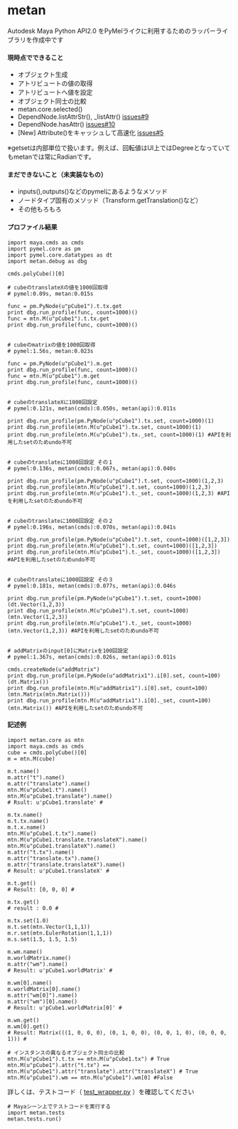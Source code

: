 # metan

Autodesk Maya Python API2.0 をPyMelライクに利用するためのラッパーライブラリを作成中です

#### 現時点でできること

  * オブジェクト生成
  * アトリビュートの値の取得
  * アトリビュートへ値を設定
  * オブジェクト同士の比較 
  * metan.core.selected()
  * DependNode.listAttrStr(), _listAttr() [issues#9](https://github.com/utatsuya/metan/issues/9)
  * DependNode.hasAttr() [issues#10](https://github.com/utatsuya/metan/issues/10)
  * [New] Attribute()をキャッシュして高速化 [issues#5](https://github.com/utatsuya/metan/issues/5)

※getsetは内部単位で扱います。例えば、回転値はUI上ではDegreeとなっていてもmetanでは常にRadianです。
  
#### まだできないこと（未実装なもの）

  * inputs(),outputs()などのpymelにあるようなメソッド
  * ノードタイプ固有のメソッド（Transform.getTranslation()など）
  * その他もろもろ
 
#### プロファイル結果

  ```
  import maya.cmds as cmds
  import pymel.core as pm
  import pymel.core.datatypes as dt
  import metan.debug as dbg
  
  cmds.polyCube()[0]
  
  # cubeのtranslateXの値を1000回取得
  # pymel:0.09s, metan:0.015s
  
  func = pm.PyNode(u"pCube1").t.tx.get
  print dbg.run_profile(func, count=1000)()
  func = mtn.M(u"pCube1").t.tx.get
  print dbg.run_profile(func, count=1000)()
  
  
  # cubeのmatrixの値を1000回取得
  # pymel:1.56s, metan:0.023s
  
  func = pm.PyNode(u"pCube1").m.get
  print dbg.run_profile(func, count=1000)()
  func = mtn.M(u"pCube1").m.get
  print dbg.run_profile(func, count=1000)()


  # cubeのtranslateXに1000回設定
  # pymel:0.121s, metan(cmds):0.050s, metan(api):0.011s

  print dbg.run_profile(pm.PyNode(u"pCube1").tx.set, count=1000)(1)
  print dbg.run_profile(mtn.M(u"pCube1").tx.set, count=1000)(1)
  print dbg.run_profile(mtn.M(u"pCube1").tx._set, count=1000)(1) #APIを利用したsetのためundo不可


  # cubeのtranslateに1000回設定 その１
  # pymel:0.136s, metan(cmds):0.067s, metan(api):0.040s

  print dbg.run_profile(pm.PyNode(u"pCube1").t.set, count=1000)(1,2,3)
  print dbg.run_profile(mtn.M(u"pCube1").t.set, count=1000)(1,2,3)
  print dbg.run_profile(mtn.M(u"pCube1").t._set, count=1000)(1,2,3) #APIを利用したsetのためundo不可


  # cubeのtranslateに1000回設定 その２
  # pymel:0.196s, metan(cmds):0.070s, metan(api):0.041s

  print dbg.run_profile(pm.PyNode(u"pCube1").t.set, count=1000)([1,2,3])
  print dbg.run_profile(mtn.M(u"pCube1").t.set, count=1000)([1,2,3])
  print dbg.run_profile(mtn.M(u"pCube1").t._set, count=1000)([1,2,3]) #APIを利用したsetのためundo不可


  # cubeのtranslateに1000回設定 その３
  # pymel:0.181s, metan(cmds):0.077s, metan(api):0.046s

  print dbg.run_profile(pm.PyNode(u"pCube1").t.set, count=1000)(dt.Vector(1,2,3))
  print dbg.run_profile(mtn.M(u"pCube1").t.set, count=1000)(mtn.Vector(1,2,3))
  print dbg.run_profile(mtn.M(u"pCube1").t._set, count=1000)(mtn.Vector(1,2,3)) #APIを利用したsetのためundo不可


  # addMatrixのinput[0]にMatrixを100回設定
  # pymel:1.367s, metan(cmds):0.026s, metan(api):0.011s

  cmds.createNode(u"addMatrix")
  print dbg.run_profile(pm.PyNode(u"addMatrix1").i[0].set, count=100)(dt.Matrix())
  print dbg.run_profile(mtn.M(u"addMatrix1").i[0].set, count=100)(mtn.Matrix(mtn.Matrix()))
  print dbg.run_profile(mtn.M(u"addMatrix1").i[0]._set, count=100)(mtn.Matrix()) #APIを利用したsetのためundo不可
  ```
  
#### 記述例
  ```
  import metan.core as mtn
  import maya.cmds as cmds
  cube = cmds.polyCube()[0]
  m = mtn.M(cube)
  
  m.t.name()
  m.attr("t").name()
  m.attr("translate").name()
  mtn.M(u"pCube1.t").name()
  mtn.M(u"pCube1.translate").name()
  # Rsult: u'pCube1.translate' # 
  
  m.tx.name()
  m.t.tx.name()
  m.t.x.name()
  mtn.M(u"pCube1.t.tx").name()
  mtn.M(u"pCube1.translate.translateX").name()
  mtn.M(u"pCube1.translateX").name()
  m.attr("t.tx").name()
  m.attr("translate.tx").name()
  m.attr("translate.translateX").name()
  # Result: u'pCube1.translateX' # 
  
  m.t.get()
  # Result: [0, 0, 0] # 
  
  m.tx.get()
  # result : 0.0 # 
  
  m.tx.set(1.0)
  m.t.set(mtn.Vector(1,1,1))
  m.r.set(mtn.EulerRotation(1,1,1))
  m.s.set(1.5, 1.5, 1.5)
  
  m.wm.name()
  m.worldMatrix.name()
  m.attr("wm").name()
  # Result: u'pCube1.worldMatrix' # 
  
  m.wm[0].name()
  m.worldMatrix[0].name()
  m.attr("wm[0]").name()
  m.attr("wm")[0].name()
  # Result: u'pCube1.worldMatrix[0]' # 
  
  m.wm.get()
  m.wm[0].get()
  # Result: Matrix(((1, 0, 0, 0), (0, 1, 0, 0), (0, 0, 1, 0), (0, 0, 0, 1))) # 

  # インスタンスの異なるオブジェクト同士の比較
  mtn.M(u"pCube1").t.tx == mtn.M(u"pCube1.tx") # True
  mtn.M(u"pCube1").attr("t.tx") == mtn.M(u"pCube1").attr("translate").attr("translateX") # True
  mtn.M(u"pCube1").wm == mtn.M(u"pCube1").wm[0] #False
  ```
  
  詳しくは、テストコード（
[test_wrapper.py](/python/metan/tests/test_wrapper.py)
）を確認してください

```
# Mayaシーン上でテストコードを実行する
import metan.tests
metan.tests.run()
```
